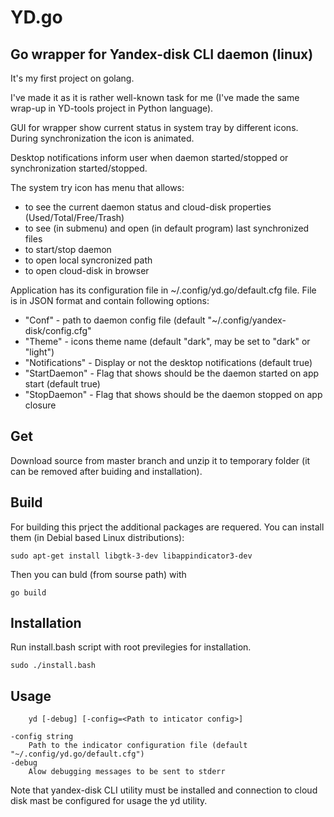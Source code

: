 # YD.go
## Go wrapper for Yandex-disk CLI daemon (linux)

It's my first project on golang.

I've made it as it is rather well-known task for me (I've made the same wrap-up in YD-tools project in Python language).

GUI for wrapper show current status in system tray by different icons. During synchronization the icon is animated. 

Desktop notifications inform user when daemon started/stopped or synchronization started/stopped.

The system try icon has menu that allows:
  - to see the current daemon status and cloud-disk properties (Used/Total/Free/Trash)
  - to see (in submenu) and open (in default program) last synchronized files 
  - to start/stop daemon
  - to open local syncronized path
  - to open cloud-disk in browser

Application has its configuration file in ~/.config/yd.go/default.cfg file. File is in JSON format and contain following options:
  - "Conf" - path to daemon config file (default "~/.config/yandex-disk/config.cfg"
  - "Theme" - icons theme name (default "dark", may be set to "dark" or "light")
  - "Notifications" - Display or not the desktop notifications (default true)
  - "StartDaemon" - Flag that shows should be the daemon started on app start (default true)
  - "StopDaemon" - Flag that shows should be the daemon stopped on app closure

## Get
Download source from master branch and unzip it to temporary folder (it can be removed after buiding and installation).

## Build 
For building this prject the additional packages are requered. You can install them (in Debial based Linux distributions):

    sudo apt-get install libgtk-3-dev libappindicator3-dev

Then you can buld (from sourse path) with 

    go build
  
## Installation
Run install.bash script with root previlegies for installation.

    sudo ./install.bash

## Usage
		yd [-debug] [-config=<Path to inticator config>]

	-config string
		Path to the indicator configuration file (default "~/.config/yd.go/default.cfg")
	-debug
		Alow debugging messages to be sent to stderr


Note that yandex-disk CLI utility must be installed and connection to cloud disk mast be configured for usage the yd utility.
